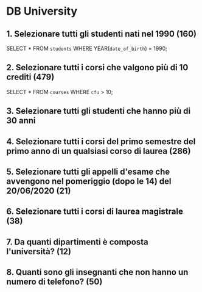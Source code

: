 # DB University

## 1. Selezionare tutti gli studenti nati nel 1990 (160)
SELECT 
	*
FROM 
	`students`
WHERE
	YEAR(`date_of_birth`) = 1990;

## 2. Selezionare tutti i corsi che valgono più di 10 crediti (479)
SELECT 
    *
FROM
    `courses`
WHERE
    `cfu` > 10;

## 3. Selezionare tutti gli studenti che hanno più di 30 anni

## 4. Selezionare tutti i corsi del primo semestre del primo anno di un qualsiasi corso di laurea (286)

## 5. Selezionare tutti gli appelli d'esame che avvengono nel pomeriggio (dopo le 14) del 20/06/2020 (21)

## 6. Selezionare tutti i corsi di laurea magistrale (38)

## 7. Da quanti dipartimenti è composta l'università? (12)

## 8. Quanti sono gli insegnanti che non hanno un numero di telefono? (50)